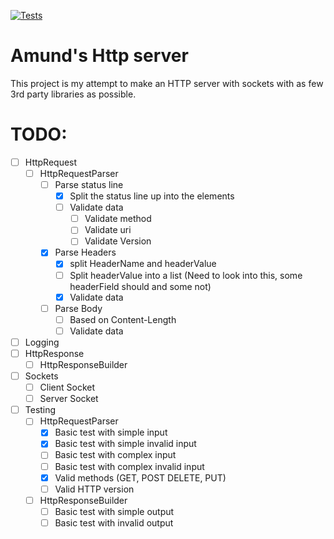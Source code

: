 [![Tests](https://github.com/Fargekritt/HttpServer/actions/workflows/workflow.yml/badge.svg)](https://github.com/Fargekritt/HttpServer/actions/workflows/workflow.yml)
# Amund's Http server

This project is my attempt to make an HTTP server with sockets with as few 3rd party libraries as possible.

# TODO:
 * [ ] HttpRequest
   * [ ] HttpRequestParser
     * [ ] Parse status line
       * [x] Split the status line up into the elements
       * [ ] Validate data
         * [ ] Validate method
         * [ ] Validate uri
         * [ ] Validate Version
     * [x] Parse Headers
       * [x] split HeaderName and headerValue
       * [ ] Split headerValue into a list (Need to look into this, some headerField should and some not)
       * [x] Validate data
     * [ ] Parse Body
       * [ ] Based on Content-Length 
       * [ ] Validate data
 * [ ] Logging
 * [ ] HttpResponse
   * [ ] HttpResponseBuilder
 * [ ] Sockets
   * [ ] Client Socket
   * [ ] Server Socket

* [ ] Testing
  * [ ] HttpRequestParser
    * [x] Basic test with simple input
    * [x] Basic test with simple invalid input
    * [ ] Basic test with complex input 
    * [ ] Basic test with complex invalid input
    * [x] Valid methods (GET, POST DELETE, PUT)
    * [ ] Valid HTTP version
  * [ ] HttpResponseBuilder
    * [ ] Basic test with simple output
    * [ ] Basic test with invalid output